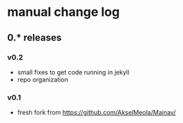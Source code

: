 # manual change log

## 0.* releases

### v0.2

- small fixes to get code running in jekyll
- repo organization

### v0.1

- fresh fork from https://github.com/AkselMeola/Mainav/